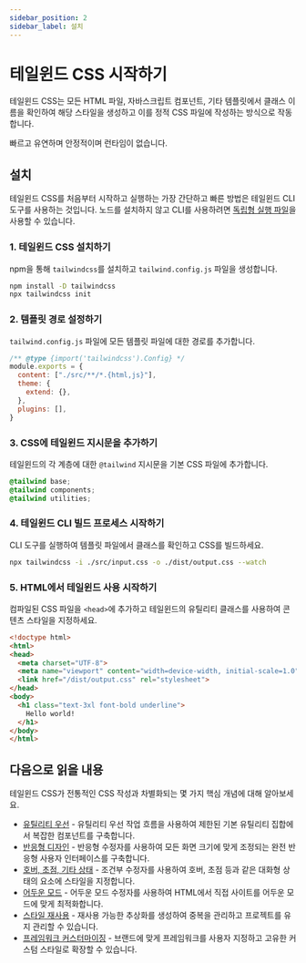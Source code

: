 ```yaml
---
sidebar_position: 2
sidebar_label: 설치
---
```


# 테일윈드 CSS 시작하기

테일윈드 CSS는 모든 HTML 파일, 자바스크립트 컴포넌트, 기타 템플릿에서 클래스 이름을 확인하여 해당 스타일을 생성하고 이를 정적 CSS 파일에 작성하는 방식으로 작동합니다.

빠르고 유연하며 안정적이며 런타임이 없습니다.

## 설치

테일윈드 CSS를 처음부터 시작하고 실행하는 가장 간단하고 빠른 방법은 테일윈드 CLI 도구를 사용하는 것입니다. 노드를 설치하지 않고 CLI를 사용하려면 [독립형 실행 파일](https://tailwindcss.com/blog/standalone-cli)을 사용할 수 있습니다.

### 1. 테일윈드 CSS 설치하기

npm을 통해 `tailwindcss`를 설치하고 `tailwind.config.js` 파일을 생성합니다.

```sh
npm install -D tailwindcss
npx tailwindcss init
```

### 2. 템플릿 경로 설정하기

`tailwind.config.js` 파일에 모든 템플릿 파일에 대한 경로를 추가합니다.

```js title="tailwind.config.js"
/** @type {import('tailwindcss').Config} */
module.exports = {
  content: ["./src/**/*.{html,js}"],
  theme: {
    extend: {},
  },
  plugins: [],
}
```

### 3. CSS에 테일윈드 지시문을 추가하기

테일윈드의 각 계층에 대한 `@tailwind` 지시문을 기본 CSS 파일에 추가합니다.

```css title="src/input.css"
@tailwind base;
@tailwind components;
@tailwind utilities;
```

### 4. 테일윈드 CLI 빌드 프로세스 시작하기

CLI 도구를 실행하여 템플릿 파일에서 클래스를 확인하고 CSS를 빌드하세요.

```sh
npx tailwindcss -i ./src/input.css -o ./dist/output.css --watch
```

### 5. HTML에서 테일윈드 사용 시작하기

컴파일된 CSS 파일을 `<head>`에 추가하고 테일윈드의 유틸리티 클래스를 사용하여 콘텐츠 스타일을 지정하세요.

```html title="src/index.html"
<!doctype html>
<html>
<head>
  <meta charset="UTF-8">
  <meta name="viewport" content="width=device-width, initial-scale=1.0">
  <link href="/dist/output.css" rel="stylesheet">
</head>
<body>
  <h1 class="text-3xl font-bold underline">
    Hello world!
  </h1>
</body>
</html>
```

## 다음으로 읽을 내용

테일윈드 CSS가 전통적인 CSS 작성과 차별화되는 몇 가지 핵심 개념에 대해 알아보세요.

- [유틸리티 우선](./core-concepts/utility-first-fundamentals.md) - 유틸리티 우선 작업 흐름을 사용하여 제한된 기본 유틸리티 집합에서 복잡한 컴포넌트를 구축합니다.
- [반응형 디자인](./core-concepts/responsive-design.md) - 반응형 수정자를 사용하여 모든 화면 크기에 맞게 조정되는 완전 반응형 사용자 인터페이스를 구축합니다.
- [호버, 초점, 기타 상태](./core-concepts/handling-hover-focus-other-states/index.md) - 조건부 수정자를 사용하여 호버, 초점 등과 같은 대화형 상태의 요소에 스타일을 지정합니다.
- [어두운 모드](./core-concepts/dark-mode.md) - 어두운 모드 수정자를 사용하여 HTML에서 직접 사이트를 어두운 모드에 맞게 최적화합니다.
- [스타일 재사용](./core-concepts/reusing-styles.md) - 재사용 가능한 추상화를 생성하여 중복을 관리하고 프로젝트를 유지 관리할 수 있습니다.
- [프레임워크 커스터마이징](https://tailwindcss.com/docs/adding-custom-styles) - 브랜드에 맞게 프레임워크를 사용자 지정하고 고유한 커스텀 스타일로 확장할 수 있습니다.